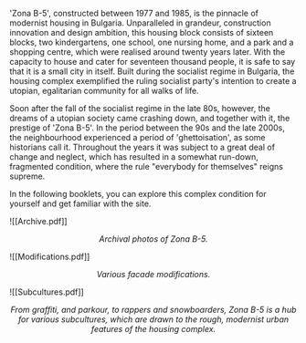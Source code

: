 'Zona B-5', constructed between 1977 and 1985, is the pinnacle of modernist housing in Bulgaria. Unparalleled in grandeur, construction innovation and design ambition, this housing block consists of sixteen blocks, two kindergartens, one school, one nursing home, and a park and a shopping centre, which were realised around twenty years later. With the capacity to house and cater for seventeen thousand people, it is safe to say that it is a small city in itself. Built during the socialist regime in Bulgaria, the housing complex exemplified the ruling socialist party's intention to create a utopian, egalitarian community for all walks of life. 

Soon after the fall of the socialist regime in the late 80s, however, the dreams of a utopian society came crashing down, and together with it, the prestige of 'Zona B-5'. In the period between the 90s and the late 2000s, the neighbourhood experienced a period of 'ghettoisation', as some historians call it. Throughout the years it was subject to a great deal of change and neglect, which has resulted in a somewhat run-down, fragmented condition, where the rule "everybody for themselves" reigns supreme.  

In the following booklets, you can explore this complex condition for yourself and get familiar with the site. 

![[Archive.pdf]]
*<p align=center> Archival photos of Zona B-5. </p>*

![[Modifications.pdf]]
*<p align=center> Various facade modifications. </p>*

![[Subcultures.pdf]]
*<p align=center> From graffiti, and parkour, to rappers and snowboarders, Zona B-5 is a hub for various subcultures, which are drawn to the rough, modernist urban features of the housing complex. </p>*

